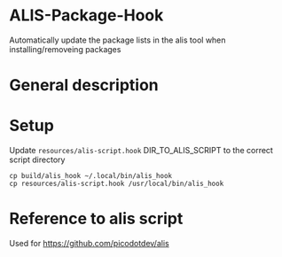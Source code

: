 # ALIS-Package-Hook
Automatically update the package lists in the alis tool when installing/removeing packages

# General description

# Setup

Update ```resources/alis-script.hook``` DIR_TO_ALIS_SCRIPT to the correct script directory

```
cp build/alis_hook ~/.local/bin/alis_hook
cp resources/alis-script.hook /usr/local/bin/alis_hook
```

# Reference to alis script
Used for https://github.com/picodotdev/alis
